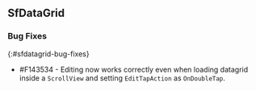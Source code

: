 ## SfDataGrid

### Bug Fixes
{:#sfdatagrid-bug-fixes}

* \#F143534 - Editing now works correctly even when loading datagrid inside a `ScrollView` and setting `EditTapAction` as `OnDoubleTap`. 
